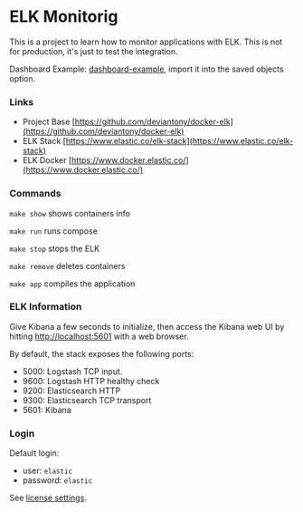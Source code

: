 # ELK Monitorig

This is a project to learn how to monitor applications with ELK.
This is not for production, it's just to test the integration.

Dashboard Example: [dashboard-example](dashboard-example), import it into the saved objects option.

### Links

- Project Base [https://github.com/deviantony/docker-elk](https://github.com/deviantony/docker-elk)
- ELK Stack [https://www.elastic.co/elk-stack](https://www.elastic.co/elk-stack)
- ELK Docker [https://www.docker.elastic.co/](https://www.docker.elastic.co/)

### Commands

`make show` shows containers info

`make run` runs compose

`make stop` stops the ELK

`make remove` deletes containers

`make app` compiles the application

### ELK Information

Give Kibana a few seconds to initialize, then access the Kibana web UI by hitting
[http://localhost:5601](http://localhost:5601) with a web browser.

By default, the stack exposes the following ports:
* 5000: Logstash TCP input.
* 9600: Logstash HTTP healthy check
* 9200: Elasticsearch HTTP
* 9300: Elasticsearch TCP transport
* 5601: Kibana

### Login

Default login:

- user: `elastic`
- password: `elastic`

See [license settings](https://www.elastic.co/guide/en/elasticsearch/reference/current/license-settings.html).
